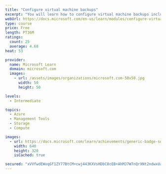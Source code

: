 ```yaml
---
title: "Configure virtual machine backups"
excerpt: "You will learn how to configure virtual machine backups including restore operations."
webUrl: https://docs.microsoft.com/en-us/learn/modules/configure-virtual-machine-backups/
type: course
price: Free
length: PT36M
ratings:
  count: 25
  average: 4.68
heat: 53

provider:
  name: Microsoft Learn
  domain: microsoft.com
  images:
    - url: /assets/images/organizations/microsoft.com-50x50.jpg
      width: 50
      height: 50

levels:
  - Intermediate

topics:
  - Azure
  - Management Tools
  - Storage
  - Compute

images:
  - url: https://docs.microsoft.com/learn/achievements/generic-badge-social.png
    width: 640
    height: 320
    isCached: true

secured: "xVVfwdEWvqGf1ZY77BtCM+cwj443KXVsHDbC8cEB+AhMJ7W7nQrXNt2ndwxUaKDXBU5eSF41AL06ANX1SRI1+KzW5QdsxfGwq6wfQ0ieHCogDOPiP6hcdpQUcZIMheCUVNn1peiiCpdx06CedED2N6YX5pArGM2FLc98Dm/o3dUYl19gZItKSiX2P3+8ErbwLHU+6TfDzlBt7ucqsEWsJUnYgmI67rD+ikQY/6QLHOMQgZsdcX/LyQsmvkrgioT7Zm8ooJm/z+/otNJIexf+XRTJzvtfMioPpF/UjVBcPdnCs+5JC2aZ9BL83TD1mshCuctNJ5veAWQtU12fOyb5CKnugb9lbq11Q1RT2nO7+v0G0YgGOnM6B1RptD02VJ7ydfwlQ71WCGjbC8v8rqrBYE3KaxGvsi6fWYK3RRThpOI=;n5aqfMeKCTSa4PQvOe8u1A=="
---
```


